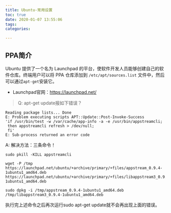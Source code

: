 ```yaml
---
title: Ubuntu-常用设置
toc: true
date: 2020-01-07 13:55:06
tags:
categories:

---
```




## PPA简介

Ubuntu 提供了一个名为 Launchpad 的平台，使软件开发人员能够创建自己的软件仓库。终端用户可以将 PPA 仓库添加到 `/etc/apt/sources.list` 文件中，然后可以通过`apt-get`安装它。

- Launchpad官网：<https://launchpad.net/>

> Q: apt-get update报如下错误？

```
Reading package lists... Done
E: Problem executing scripts APT::Update::Post-Invoke-Success
'if /usr/bin/test -w /var/cache/app-info -a -e /usr/bin/appstreamcli;
 then appstreamcli refresh > /dev/null;
 fi'
E: Sub-process returned an error code
```

A: 解决方法：三条命令！

```
sudo pkill -KILL appstreamcli

wget -P /tmp https://launchpad.net/ubuntu/+archive/primary/+files/appstream_0.9.4-1ubuntu1_amd64.deb https://launchpad.net/ubuntu/+archive/primary/+files/libappstream3_0.9.4-1ubuntu1_amd64.deb

sudo dpkg -i /tmp/appstream_0.9.4-1ubuntu1_amd64.deb /tmp/libappstream3_0.9.4-1ubuntu1_amd64.deb
```

执行完上述命令之后再次运行sudo apt-get update就不会再出现上面的错误。